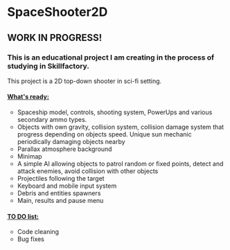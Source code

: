 # SpaceShooter2D
<h2 style="text-align: left;"><strong>WORK IN PROGRESS!</strong></h2>
<h3 style="text-align: left;">This is an educational project I am creating in the process of studying in Skillfactory.</h3>
<p style="text-align: left;">This project is a 2D top-down shooter in sci-fi setting.</p>
<h4 style="text-align: left;"><span style="text-decoration: underline;">What's ready:</span></h4>
<ul style="list-style-type: circle;">
<li style="text-align: left;">Spaceship model, controls, shooting system, PowerUps and various secondary ammo types.</li>
<li style="text-align: left;">Objects with own gravity, collision system, collision damage system that progress depending on objects speed. Unique sun mechanic periodically damaging objects nearby</li>
<li style="text-align: left;">Parallax atmosphere background</li>
<li style="text-align: left;">Minimap</li>
<li style="text-align: left;">A simple AI allowing objects to patrol random or fixed points, detect and attack enemies, avoid collision with other objects</li>
<li style="text-align: left;">Projectiles following the target</li>
<li style="text-align: left;">Keyboard and mobile input system</li>
<li style="text-align: left;">Debris and entities spawners</li>
<li style="text-align: left;">Main, results and pause menu</li>
</ul>
<h4><span style="text-decoration: underline;">TO DO list:</span></h4>
<ul style="list-style-type: circle;">
<li>Code cleaning</li>
<li>Bug fixes</li>
</ul>
